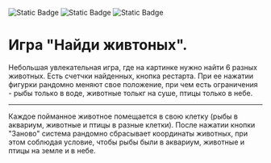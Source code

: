 ![Static Badge](https://img.shields.io/badge/GitHub-black)
![Static Badge](https://img.shields.io/badge/JavaScript-yellow)
![Static Badge](https://img.shields.io/badge/GameDev-blue)

# Игра "Найди живтоных".

Небольшая увлекательная игра, где на картинке нужно найти 6 разных животных.
Есть счетчки найденных, кнопка рестарта. При ее нажатии фигурки рандомно меняют свое положение, при чем есть ограничения - рыбы только в воде, животные толькг на суше, птицы только в небе.

---

Каждое пойманное животное помещается в свою клетку (рыбы в аквариум, животные и птицы в разные клетки). После нажатии кнопки "Заново" система рандомно сбрасывает координаты животных, при этом соблюдая условие, чтобы рыбы были в аквариум, животные и птицы на земле и в небе.
